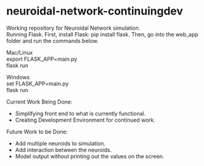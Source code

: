 # neuroidal-network-continuingdev
 Working repository for Neuroidal Network simulation.   
 Running Flask. 
 First, install Flask: pip install flask. 
 Then, go into the web_app folder and run the commands below.    
   
   
 Mac/Linux  
 export FLASK_APP=main.py   
 flask run
   
   
 
Windows   
set FLASK_APP=main.py   
flask run
 
 
   
 Current Work Being Done:   
 - Simplifying front end to what is currently functional. 
 - Creating Development Environment for continued work. 

  
  Future Work to be Done:  
  - Add multiple neuroids to simulation. 
  - Add interaction between the neuroids. 
  - Model output without printing out the values on the screen. 
